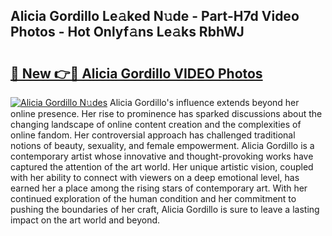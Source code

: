## Alicia Gordillo Le𝚊ked N𝚞de - Part-H7d Video Photos - Hot Onlyf𝚊ns Le𝚊ks RbhWJ

# <h2><a href="http://ab97861.deff.icu/?id=Alicia+Gordillo">🔗 New 👉🔴 Alicia Gordillo VIDEO Photos</a></h2>

[![Alicia Gordillo N𝚞des](https://i.imgur.com/rIISA9y.gif)](http://ab97861.deff.icu/?id=Alicia+Gordillo)
Alicia Gordillo's influence extends beyond her online presence. Her rise to prominence has sparked discussions about the changing landscape of online content creation and the complexities of online fandom. Her controversial approach has challenged traditional notions of beauty, sexuality, and female empowerment. Alicia Gordillo is a contemporary artist whose innovative and thought-provoking works have captured the attention of the art world. Her unique artistic vision, coupled with her ability to connect with viewers on a deep emotional level, has earned her a place among the rising stars of contemporary art. With her continued exploration of the human condition and her commitment to pushing the boundaries of her craft, Alicia Gordillo is sure to leave a lasting impact on the art world and beyond.
